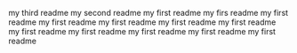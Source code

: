 my third readme
my second readme
my first readme
my firs readme
my first readme
my first readme
my first readme
my first readme
my first readme
my first readme
my first readme
my first readme
my first readme
my first readme
